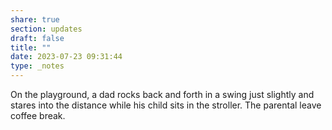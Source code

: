 ```yaml
---
share: true
section: updates
draft: false
title: ""
date: 2023-07-23 09:31:44
type: _notes
---
```


On the playground, a dad rocks back and forth in a swing just slightly and stares into the distance while his child sits in the stroller. The parental leave coffee break.
